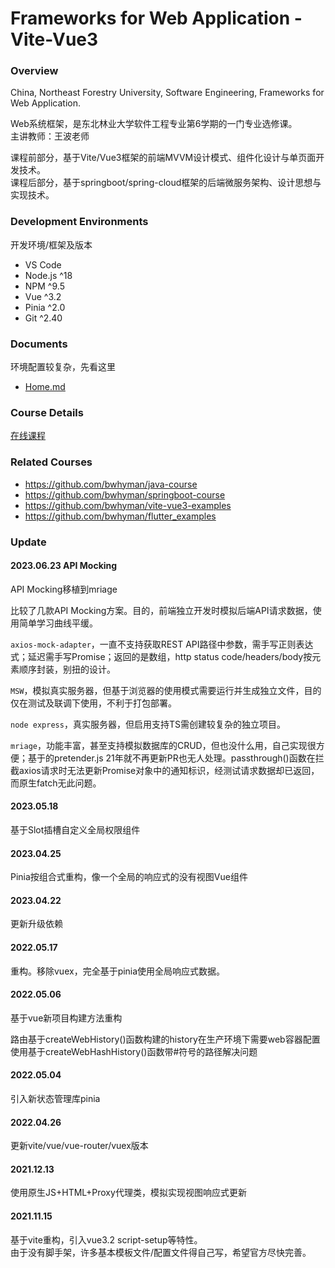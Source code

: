 # Frameworks for Web Application - Vite-Vue3

### Overview

China, Northeast Forestry University, Software Engineering, Frameworks for Web Application.

Web系统框架，是东北林业大学软件工程专业第6学期的一门专业选修课。  
主讲教师：王波老师

课程前部分，基于Vite/Vue3框架的前端MVVM设计模式、组件化设计与单页面开发技术。  
课程后部分，基于springboot/spring-cloud框架的后端微服务架构、设计思想与实现技术。  

### Development Environments

开发环境/框架及版本

- VS Code
- Node.js ^18
- NPM ^9.5
- Vue ^3.2
- Pinia ^2.0
- Git ^2.40

### Documents

环境配置较复杂，先看这里

- [Home.md](Home.md)

### Course Details

[在线课程](https://mooc1-1.chaoxing.com/course/208931964.html)

### Related Courses

- https://github.com/bwhyman/java-course
- https://github.com/bwhyman/springboot-course
- https://github.com/bwhyman/vite-vue3-examples
- https://github.com/bwhyman/flutter_examples

### Update

#### 2023.06.23 API Mocking
API Mocking移植到mriage

比较了几款API Mocking方案。目的，前端独立开发时模拟后端API请求数据，使用简单学习曲线平缓。

`axios-mock-adapter`，一直不支持获取REST API路径中参数，需手写正则表达式；延迟需手写Promise；返回的是数组，http status code/headers/body按元素顺序封装，别扭的设计。

`MSW`，模拟真实服务器，但基于浏览器的使用模式需要运行并生成独立文件，目的仅在测试及联调下使用，不利于打包部署。

`node express`，真实服务器，但启用支持TS需创建较复杂的独立项目。

`mriage`，功能丰富，甚至支持模拟数据库的CRUD，但也没什么用，自己实现很方便；基于的pretender.js 21年就不再更新PR也无人处理。passthrough()函数在拦截axios请求时无法更新Promise对象中的通知标识，经测试请求数据却已返回，而原生fatch无此问题。

#### 2023.05.18

基于Slot插槽自定义全局权限组件

#### 2023.04.25

Pinia按组合式重构，像一个全局的响应式的没有视图Vue组件

#### 2023.04.22

更新升级依赖

#### 2022.05.17

重构。移除vuex，完全基于pinia使用全局响应式数据。

#### 2022.05.06

基于vue新项目构建方法重构  

路由基于createWebHistory()函数构建的history在生产环境下需要web容器配置  
使用基于createWebHashHistory()函数带#符号的路径解决问题  

#### 2022.05.04

引入新状态管理库pinia

#### 2022.04.26

更新vite/vue/vue-router/vuex版本

#### 2021.12.13

使用原生JS+HTML+Proxy代理类，模拟实现视图响应式更新  

#### 2021.11.15

基于vite重构，引入vue3.2 script-setup等特性。  
由于没有脚手架，许多基本模板文件/配置文件得自己写，希望官方尽快完善。